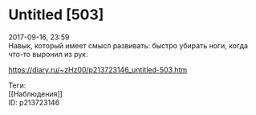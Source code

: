 Untitled [503]
===============

   
 2017-09-16, 23:59   
  Навык, который имеет смысл развивать: быстро убирать ноги, когда что-то выронил из рук.   
    
 <https://diary.ru/~zHz00/p213723146_untitled-503.htm>   
   
 Теги:   
 [[Наблюдения]]   
 ID: p213723146